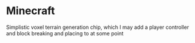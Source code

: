 # Minecraft

Simplistic voxel terrain generation chip, which I may add a player controller and block breaking and placing to at some point